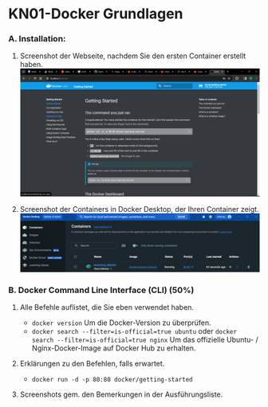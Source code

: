 # KN01-Docker Grundlagen

### A. Installation:
1. Screenshot der Webseite, nachdem Sie den ersten Container erstellt haben.
![](images/1.png) <br>

2. Screenshot der Containers in Docker Desktop, der Ihren Container zeigt.
![](images/2.png) <br>

### B. Docker Command Line Interface (CLI) (50%)
1. Alle Befehle auflistet, die Sie eben verwendet haben. <br>
    - `docker version`
       Um die Docker-Version zu überprüfen. <br>
    - `docker search --filter=is-official=true ubuntu` oder
`docker search --filter=is-official=true nginx` Um das offizielle Ubuntu- / Nginx-Docker-Image auf Docker Hub zu erhalten.<br>

2. Erklärungen zu den Befehlen, falls erwartet. <br>
    - `docker run -d -p 80:80 docker/getting-started` <br>



3. Screenshots gem. den Bemerkungen in der Ausführungsliste.